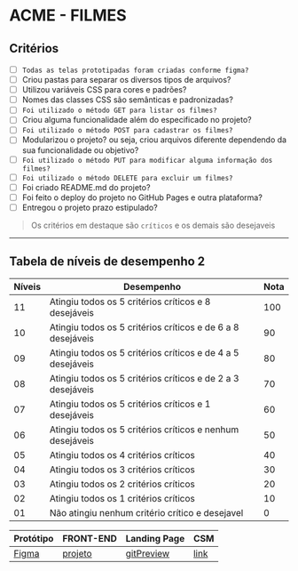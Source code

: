 # ACME - FILMES

## Critérios
- [ ] ```Todas as telas prototipadas foram criadas conforme figma?```
- [ ] Criou pastas para separar os diversos tipos de arquivos?
- [ ] Utilizou variáveis CSS para cores e padrões?
- [ ] Nomes das classes CSS são semânticas e padronizadas? 
- [ ] ```Foi utilizado o método GET para listar os filmes?```
- [ ] Criou alguma funcionalidade além do especificado no projeto?
- [ ] ```Foi utilizado o método POST para cadastrar os filmes?```
- [ ] Modularizou o projeto? ou seja, criou arquivos diferente dependendo da sua funcionalidade ou objetivo?
- [ ] ```Foi utilizado o método PUT para modificar alguma informação dos filmes?```
- [ ] ```Foi utilizado o método DELETE para excluir um filmes?```
- [ ] Foi criado README.md do projeto?
- [ ] Foi feito o deploy do projeto no GitHub Pages e outra plataforma?
- [ ] Entregou o projeto prazo estipulado?

> Os critérios em destaque são ```críticos``` e os demais são desejaveis

---

## Tabela de níveis de desempenho 2
Níveis | Desempenho | Nota
-------|------------|------
11 | Atingiu todos os 5 critérios críticos e 8 desejáveis | 100
10 | Atingiu todos os 5 critérios críticos e de 6 a 8 desejáveis | 90
09 | Atingiu todos os 5 critérios críticos e de 4 a 5 desejáveis | 80
08 | Atingiu todos os 5 critérios críticos e de 2 a 3 desejáveis | 70
07 | Atingiu todos os 5 critérios críticos e 1 desejáveis | 60
06 | Atingiu todos os 5 critérios críticos e nenhum desejáveis | 50
05 | Atingiu todos os 4 critérios críticos | 40
04 | Atingiu todos os 3 critérios críticos | 30
03 | Atingiu todos os 2 critérios críticos | 20
02 | Atingiu todos os 1 critérios críticos | 10
01 | Não atingiu nenhum critério crítico e desejavel | 0

Protótipo | FRONT-END | Landing Page | CSM
----------|-----------|--------------|-----
[Figma][link1] | [projeto][link2] | [gitPreview][link3] | [link][link3] 


[link1]: https://www.figma.com/file/4WbdlX6PW7WOxbcJKdLhrw/Untitled?type=design&node-id=0%3A1&mode=design&t=TIdW5RBV8m7pxklg-1
[link2]: https://github.com/AliceZeurgo/ACME-FRONT-
[link3]: https://alicezeurgo.github.io/ACME-FRONT-/
